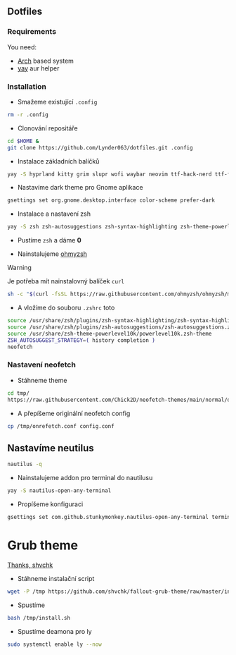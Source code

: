 ## Dotfiles

### Requirements
You need:
 - [Arch](https://wiki.archlinux.org/title/Arch-based_distributions) based system
 - [yay](https://github.com/Jguer/yay) aur helper

### Installation

- Smažeme existující `.config`

```bash
rm -r .config
```

- Clonování repositáře
```bash
cd $HOME &
git clone https://github.com/Lynder063/dotfiles.git .config
```

- Instalace základních balíčků

```bash
yay -S hyprland kitty grim slupr wofi waybar neovim ttf-hack-nerd ttf-font-awesome noto-fonts-emoji network-manager-applet blueman-applet dunst hyprpaper swaylock-effects catppuccin-gtk-theme-mocha hyprshot polkit-gnome gnome-keyring ly nwg-look neofetch nautilus
```

- Nastavíme dark theme pro Gnome aplikace

```bash
gsettings set org.gnome.desktop.interface color-scheme prefer-dark
```

- Instalace a nastavení zsh

```bash
yay -S zsh zsh-autosuggestions zsh-syntax-highlighting zsh-theme-powerlevel10k 
```

- Pustíme `zsh` a dáme **0** 

- Nainstalujeme [ohmyzsh](https://ohmyz.sh/#install)

> [!WARNING]
> Je potřeba mít nainstalovný balíček `curl`

```bash
sh -c "$(curl -fsSL https://raw.githubusercontent.com/ohmyzsh/ohmyzsh/master/tools/install.sh)"
```

- A vložíme do souboru `.zshrc` toto
```bash
source /usr/share/zsh/plugins/zsh-syntax-highlighting/zsh-syntax-highlighting.zsh
source /usr/share/zsh/plugins/zsh-autosuggestions/zsh-autosuggestions.zsh
source /usr/share/zsh-theme-powerlevel10k/powerlevel10k.zsh-theme
ZSH_AUTOSUGGEST_STRATEGY=( history completion )
neofetch
```

### Nastavení neofetch

- Stáhneme theme 

```bash
cd tmp/
https://raw.githubusercontent.com/Chick2D/neofetch-themes/main/normal/onrefetch.conf
```

- A přepíšeme originální neofetch config 

```bash
cp /tmp/onrefetch.conf config.conf
```

## Nastavíme neutilus
 
```bash
nautilus -q
```

- Nainstalujeme addon pro terminal do nautilusu

```bash
yay -S nautilus-open-any-terminal
```

- Propíšeme konfiguraci

```bash
gsettings set com.github.stunkymonkey.nautilus-open-any-terminal terminal kitty
```

# Grub theme
[Thanks, shvchk](https://github.com/shvchk/fallout-grub-theme?tab=readme-ov-file)


- Stáhneme instalační script

```bash
wget -P /tmp https://github.com/shvchk/fallout-grub-theme/raw/master/install.sh
```

- Spustíme
```bash
bash /tmp/install.sh
```

- Spustíme deamona pro ly 
```bash
sudo systemctl enable ly --now
```
